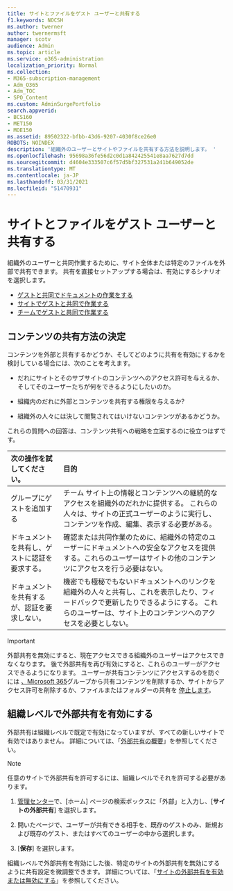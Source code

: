 ```yaml
---
title: サイトとファイルをゲスト ユーザーと共有する
f1.keywords: NOCSH
ms.author: twerner
author: twernermsft
manager: scotv
audience: Admin
ms.topic: article
ms.service: o365-administration
localization_priority: Normal
ms.collection:
- M365-subscription-management
- Adm_O365
- Adm_TOC
- SPO_Content
ms.custom: AdminSurgePortfolio
search.appverid:
- BCS160
- MET150
- MOE150
ms.assetid: 89502322-bfbb-43d6-9207-4030f8ce26e0
ROBOTS: NOINDEX
description: '組織外のユーザーとサイトやファイルを共有する方法を説明します。 '
ms.openlocfilehash: 95698a36fe56d2c0d1a842425541e8aa7627d7dd
ms.sourcegitcommit: d4604e333507c6f57d5bf327531a241b649052de
ms.translationtype: MT
ms.contentlocale: ja-JP
ms.lasthandoff: 03/31/2021
ms.locfileid: "51470931"
---
```

# <a name="share-sites-and-files-with-guest-users"></a>サイトとファイルをゲスト ユーザーと共有する

組織外のユーザーと共同作業するために、サイト全体または特定のファイルを外部で共有できます。 共有を直接セットアップする場合は、有効にするシナリオを選択します。

- [ゲストと共同でドキュメントの作業をする](../../solutions/collaborate-on-documents.md)
- [サイトでゲストと共同で作業する](../../solutions/collaborate-in-site.md)
- [チームでゲストと共同で作業する](../../solutions/collaborate-as-team.md)
  
## <a name="deciding-how-to-share-your-content"></a>コンテンツの共有方法の決定

コンテンツを外部と共有するかどうか、そしてどのように共有を有効にするかを検討している場合には、次のことを考えます。
  
- だれにサイトとそのサブサイトのコンテンツへのアクセス許可を与えるか、そしてそのユーザーたちが何をできるようにしたいのか。
    
- 組織内のだれに外部とコンテンツを共有する権限を与えるか? 
    
- 組織外の人々には決して閲覧されてはいけないコンテンツがあるかどうか。
    
これらの質問への回答は、コンテンツ共有への戦略を立案するのに役立つはずです。
  
|**次の操作を試してください。**|**目的**|
|:-----|:-----|
|グループにゲストを追加する  <br/> |チーム サイト上の情報とコンテンツへの継続的なアクセスを組織外のだれかに提供する。 これらの人々は、サイトの正式ユーザーのように実行し、コンテンツを作成、編集、表示する必要がある。  <br/> |
|ドキュメントを共有し、ゲストに認証を要求する。  <br/> |確認または共同作業のために、組織外の特定のユーザーにドキュメントへの安全なアクセスを提供する。これらのユーザーはサイトの他のコンテンツにアクセスを行う必要はない。  <br/> |
|ドキュメントを共有するが、認証を要求しない。  <br/> |機密でも極秘でもないドキュメントへのリンクを組織外の人々と共有し、これを表示したり、フィードバックで更新したりできるようにする。 これらのユーザーは、サイト上のコンテンツへのアクセスを必要としない。  <br/> |
   
> [!IMPORTANT]
> 外部共有を無効にすると、現在アクセスできる組織外のユーザーはアクセスできなくなります。 後で外部共有を再び有効にすると、これらのユーザーがアクセスできるようになります。 ユーザーが共有コンテンツにアクセスするのを防ぐには [、Microsoft 365](/office365/admin/create-groups/add-or-remove-members-from-groups)グループから共有コンテンツを削除するか、サイトからアクセス許可を削除するか、ファイルまたはフォルダーの共有を [停止します](https://support.microsoft.com/office/0a36470f-d7fe-40a0-bd74-0ac6c1e13323)。 
  
## <a name="enable-external-sharing-at-the-organization-level"></a>組織レベルで外部共有を有効にする

外部共有は組織レベルで既定で有効になっていますが、すべての新しいサイトで有効ではありません。 詳細については、「[外部共有の概要](/sharepoint/external-sharing-overview)」を参照してください。 

> [!NOTE]
>  任意のサイトで外部共有を許可するには、組織レベルでそれを許可する必要があります。 
  
1. [管理センター](https://go.microsoft.com/fwlink/p/?linkid=2024339)で、[ホーム] ページの検索ボックスに「外部」と入力し、[**サイトの外部共有**] を選択します。
  
2. 開いたページで、ユーザーが共有できる相手を、既存のゲストのみ、新規および既存のゲスト、またはすべてのユーザーの中から選択します。 
    
3. [**保存**] を選択します。
    
組織レベルで外部共有を有効にした後、特定のサイトの外部共有を無効にするように共有設定を微調整できます。 詳細については、「[サイトの外部共有を有効または無効にする](/sharepoint/change-external-sharing-site)」を参照してください。
  

  


